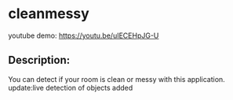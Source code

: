 # cleanmessy
youtube demo: https://youtu.be/uIECEHpJG-U
## Description:
You can detect if your room is clean or messy with this application.
update:live detection of objects added
